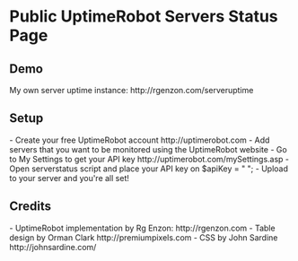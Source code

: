 <h1>Public UptimeRobot Servers Status Page</h1>

<h2>Demo</h2>
My own server uptime instance: http://rgenzon.com/serveruptime

<h2>Setup</h2>
- Create your free UptimeRobot account http://uptimerobot.com
- Add servers that you want to be monitored using the UptimeRobot website
- Go to My Settings to get your API key http://uptimerobot.com/mySettings.asp
- Open serverstatus script and place your API key on $apiKey = " ";
- Upload to your server and you're all set!

<h2>Credits</h2>
- UptimeRobot implementation by Rg Enzon: http://rgenzon.com
- Table design by Orman Clark http://premiumpixels.com
- CSS by John Sardine http://johnsardine.com/